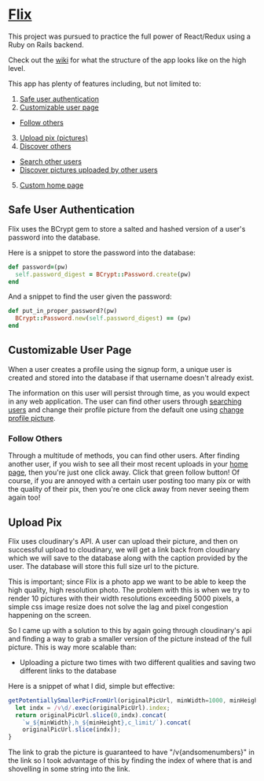 # [Flix](https://flix1.herokuapp.com/)

This project was pursued to practice the full power of  React/Redux using a Ruby on Rails backend.

Check out the [wiki](https://github.com/odangitsdjang/Flix/wiki) for what the structure of the app looks like on the high level.

This app has plenty of features including, but not limited to:

1. [Safe user authentication](#safe-user-authentication)
2. [Customizable user page](#customizable-user-page)
  - [Follow others](#follow-others)
3. [Upload pix (pictures)](#upload-pix)
4. [Discover others](#discover-others)
  - [Search other users](#search-other-users)
  - [Discover pictures uploaded by other users](#discover-pictures)
5. [Custom home page](#custom-home-page)

## Safe User Authentication

Flix uses the BCrypt gem to store a salted and hashed version of a user's password into the database.

Here is a snippet to store the password into the database:
```ruby
def password=(pw)
  self.password_digest = BCrypt::Password.create(pw)
end
```

And a snippet to find the user given the password:
```ruby
def put_in_proper_password?(pw)
  BCrypt::Password.new(self.password_digest) == (pw)
end
```

## Customizable User Page

When a user creates a profile using the signup form, a unique user is created and stored into the database if that username doesn't already exist.

The information on this user will persist through time, as you would expect in any web application. The user can find other users through [searching users](TODO)
and change their profile picture from the default one using [change profile picture](TODO).

### Follow Others
Through a multitude of methods, you can find other users. After finding another user, if you wish to see all their most recent uploads in your [home page](TODO), then you're just one click away. Click that green follow button! Of course, if you are annoyed with a certain user posting too many pix or with the quality of their pix, then you're one click away from never seeing them again too!

## Upload Pix
Flix uses cloudinary's API. A user can upload their picture, and then on successful upload to cloudinary, we will get a link back from cloudinary which we will save to the database along with the caption provided by the user. The database will store this full size url to the picture.

This is important; since Flix is a photo app we want to be able to keep the high quality, high resolution photo. The problem with this is when we try to render 10 pictures with their width resolutions exceeding 5000 pixels, a simple css image resize does not solve the lag and pixel congestion happening on the screen.

So I came up with a solution to this by again going through cloudinary's api and finding a way to grab a smaller version of the picture instead of the full picture. This is way more scalable than:

- Uploading a picture two times with two different qualities and saving two different links to the database

Here is a snippet of what I did, simple but effective:

```javascript
getPotentiallySmallerPicFromUrl(originalPicUrl, minWidth=1000, minHeight=1000) {
  let indx = /v\d/.exec(originalPicUrl).index;
  return originalPicUrl.slice(0,indx).concat(
    `w_${minWidth},h_${minHeight},c_limit/`).concat(
    originalPicUrl.slice(indx));
}
```
The link to grab the picture is guaranteed to have "/v{andsomenumbers}" in the link so I took advantage of this by finding the index of where that is and shovelling in some string into the link.
